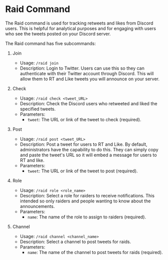 # Raid Command

The Raid command is used for tracking retweets and likes from Discord users. This is helpful for analytical purposes and for engaging with users who see the tweets posted on your Discord server.

The Raid command has five subcommands:

1. Join
   - Usage: `/raid join`
   - Description: Login to Twitter. Users can use this so they can authenticate with their Twitter account through Discord. This will allow them to RT and Like tweets you will announce on your server.

2. Check
   - Usage: `/raid check <tweet_URL>`
   - Description: Check the Discord users who retweeted and liked the specified tweets.
   - Parameters:
     - `tweet`: The URL or link of the tweet to check (required).

3. Post
   - Usage: `/raid post <tweet_URL>`
   - Description: Post a tweet for users to RT and Like. By default, administrators have the capability to do this. They can simply copy and paste the tweet's URL so it will embed a message for users to RT and like.
   - Parameters:
     - `tweet`: The URL or link of the tweet to post (required).

4. Role
   - Usage: `/raid role <role_name>`
   - Description: Select a role for raiders to receive notifications. This intended so only raiders and people wanting to know about the announcements.
   - Parameters:
     - `name`: The name of the role to assign to raiders (required).

5. Channel
   - Usage: `/raid channel <channel_name>`
   - Description: Select a channel to post tweets for raids.
   - Parameters:
     - `name`: The name of the channel to post tweets for raids (required).
